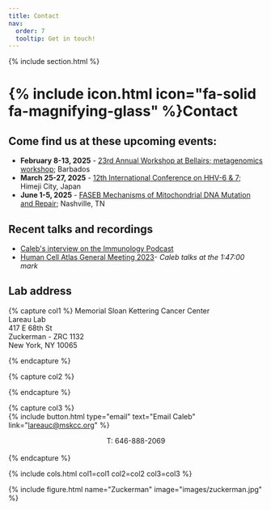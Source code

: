 ```yaml
---
title: Contact
nav:
  order: 7
  tooltip: Get in touch!
---
```


{% include section.html %}

# {% include icon.html icon="fa-solid fa-magnifying-glass" %}Contact

## Come find us at these upcoming events:

- <b>February 8-13, 2025</b> - [23rd Annual Workshop at Bellairs; metagenomics workshop](https://www.mikehallett.science/barbados/small-mighty); Barbados
- <b>March 25-27, 2025</b> - [12th International Conference on HHV-6 & 7](https://conference.hhv-6foundation.org/); Himeji City, Japan
- <b>June 1-5, 2025</b> - [FASEB Mechanisms of Mitochondrial DNA Mutation and Repair](https://events.faseb.org/event/mitochondrialdna/summary); Nashville, TN

## Recent talks and recordings

- [Caleb's interview on the Immunology Podcast](https://www.immunologypodcast.com/ep-77-computational-and-translational-immunology-featuring-dr-caleb-lareau)
- [Human Cell Atlas General Meeting 2023](https://events.humancellatlas.org/2023gm/agenda/session/1147421)- _Caleb talks at the 1:47:00 mark_

## Lab address

{% capture col1 %}
Memorial Sloan Kettering Cancer Center<br>
Lareau Lab<br>
417 E 68th St<br>
Zuckerman - ZRC 1132<br>
New York, NY 10065<br>

{% endcapture %}

{% capture col2 %}
 
{% endcapture %}

{% capture col3 %}
<br>
{%
  include button.html
  type="email"
  text="Email Caleb"
  link="lareauc@mskcc.org"
%}
<center>T: 646-888-2069</center>
<br>
{% endcapture %}

{% include cols.html col1=col1 col2=col2 col3=col3 %}

{% include figure.html name="Zuckerman" image="images/zuckerman.jpg" %}
